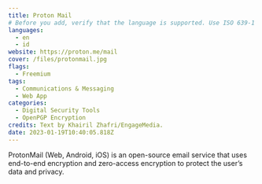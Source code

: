 ```yaml
---
title: Proton Mail
# Before you add, verify that the language is supported. Use ISO 639-1 code only without country code. ms instead of ms_MY. If the source language is English, do not add to the list.
languages:
  - en
  - id
website: https://proton.me/mail
cover: /files/protonmail.jpg
flags:
  - Freemium
tags:
  - Communications & Messaging
  - Web App
categories:
  - Digital Security Tools
  - OpenPGP Encryption
credits: Text by Khairil Zhafri/EngageMedia.
date: 2023-01-19T10:40:05.818Z
---
```

ProtonMail (Web, Android, iOS) is an open-source email service that uses end-to-end encryption and zero-access encryption to protect the user’s data and privacy.